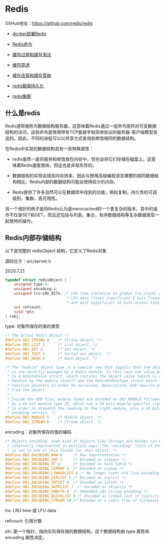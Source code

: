 # Redis

GitHub地址：https://github.com/redis/redis

+ [docker部署Redis](docker部署Redis.md)

+ [Redis命令](Redis命令.md)

+ [缓存过期和缓存淘汰](缓存过期和缓存淘汰.md)

+ [缓存穿透](缓存穿透.md)

+ [缓存击穿和缓存雪崩](缓存击穿和缓存雪崩.md)

+ [redis数据持久化](redis数据持久化.md)

+ [redis集群](redis集群.md)

## 什么是redis

Redis通常被称为数据结构服务器，这意味着Redis通过一组命令提供对可变数据结构的访问，这些命令是使用带有TCP套接字和简单协议的服务器-客户端模型发送的。因此，不同的进程可以以共享方式查询和修改相同的数据结构。

在Redis中实现的数据结构具有一些特殊属性：

+ redis虽然一直将服务和修改放在内存中，但也会将它们存储在磁盘上。这意味着Redis速度很快，但这也是非易失性的。

+ 数据结构的实现会提高内存效率，因此与使用高级编程语言建模的相同数据结构相比，Redis内部的数据结构可能会使用较少的内存。

+ Redis提供了许多自然可以在数据库中找到的功能，例如复制，持久性的可调级别，集群，高可用性。

另一个很好的例子是将Redis认为是memcached的一个更复杂的版本，其中的操作不仅是SET和GET，而且还包括与列表，集合，有序数据结构等复杂数据类型一起使用的操作。

## Redis内部存储结构

以下是完整的 redisObject  结构，它定义了Redis对象

源码位于：src/server.h

2020.7.21

```c++
typedef struct redisObject {
    unsigned type:4;
    unsigned encoding:4;
    unsigned lru:LRU_BITS; /* LRU time (relative to global lru_clock) or
                            * LFU data (least significant 8 bits frequency
                            * and most significant 16 bits access time). */
    int refcount;
    void *ptr;
} robj;
```

type: 对象所保存的值的类型

```c++
/* The actual Redis Object */
#define OBJ_STRING 0    /* String object. */
#define OBJ_LIST 1      /* List object. */
#define OBJ_SET 2       /* Set object. */
#define OBJ_ZSET 3      /* Sorted set object. */
#define OBJ_HASH 4      /* Hash object. */

/* The "module" object type is a special one that signals that the object
 * is one directly managed by a Redis module. In this case the value points
 * to a moduleValue struct, which contains the object value (which is only
 * handled by the module itself) and the RedisModuleType struct which lists
 * function pointers in order to serialize, deserialize, AOF-rewrite and
 * free the object.
 *
 * Inside the RDB file, module types are encoded as OBJ_MODULE followed
 * by a 64 bit module type ID, which has a 54 bits module-specific signature
 * in order to dispatch the loading to the right module, plus a 10 bits
 * encoding version. */
#define OBJ_MODULE 5    /* Module object. */
#define OBJ_STREAM 6    /* Stream object. */
```

encoding：对象所保存的值的编码

```c++
/* Objects encoding. Some kind of objects like Strings and Hashes can be
 * internally represented in multiple ways. The 'encoding' field of the object
 * is set to one of this fields for this object. */
#define OBJ_ENCODING_RAW 0     /* Raw representation */
#define OBJ_ENCODING_INT 1     /* Encoded as integer */
#define OBJ_ENCODING_HT 2      /* Encoded as hash table */
#define OBJ_ENCODING_ZIPMAP 3  /* Encoded as zipmap */
#define OBJ_ENCODING_LINKEDLIST 4 /* No longer used: old list encoding. */
#define OBJ_ENCODING_ZIPLIST 5 /* Encoded as ziplist */
#define OBJ_ENCODING_INTSET 6  /* Encoded as intset */
#define OBJ_ENCODING_SKIPLIST 7  /* Encoded as skiplist */
#define OBJ_ENCODING_EMBSTR 8  /* Embedded sds string encoding */
#define OBJ_ENCODING_QUICKLIST 9 /* Encoded as linked list of ziplists */
#define OBJ_ENCODING_STREAM 10 /* Encoded as a radix tree of listpacks */
```

lru: LRU time 或 LFU data

refcount: 引用计数

ptr: 是一个指针，指向实际保存值的数据结构，这个数据结构由 type 属性和 encoding 属性决定。
